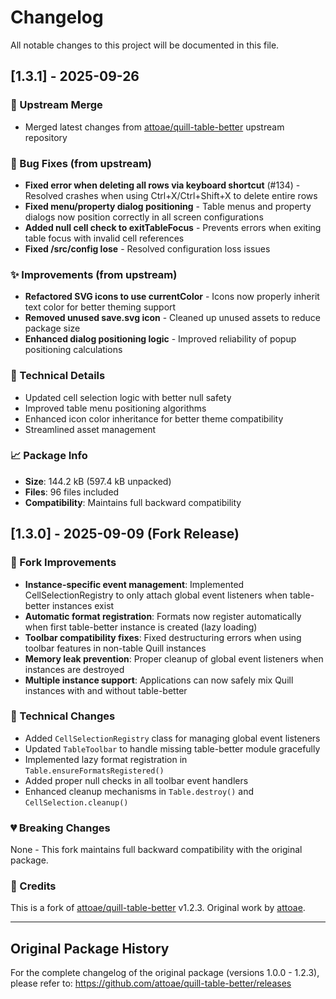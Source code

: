 # Changelog

All notable changes to this project will be documented in this file.

## [1.3.1] - 2025-09-26

### 🔄 Upstream Merge
- Merged latest changes from [attoae/quill-table-better](https://github.com/attoae/quill-table-better) upstream repository

### 🐛 Bug Fixes (from upstream)
- **Fixed error when deleting all rows via keyboard shortcut** (#134) - Resolved crashes when using Ctrl+X/Ctrl+Shift+X to delete entire rows
- **Fixed menu/property dialog positioning** - Table menus and property dialogs now position correctly in all screen configurations
- **Added null cell check to exitTableFocus** - Prevents errors when exiting table focus with invalid cell references
- **Fixed /src/config lose** - Resolved configuration loss issues

### ✨ Improvements (from upstream)
- **Refactored SVG icons to use currentColor** - Icons now properly inherit text color for better theming support
- **Removed unused save.svg icon** - Cleaned up unused assets to reduce package size
- **Enhanced dialog positioning logic** - Improved reliability of popup positioning calculations

### 🔧 Technical Details
- Updated cell selection logic with better null safety
- Improved table menu positioning algorithms
- Enhanced icon color inheritance for better theme compatibility
- Streamlined asset management

### 📈 Package Info
- **Size**: 144.2 kB (597.4 kB unpacked)
- **Files**: 96 files included
- **Compatibility**: Maintains full backward compatibility

## [1.3.0] - 2025-09-09 (Fork Release)

### 🚀 Fork Improvements
- **Instance-specific event management**: Implemented CellSelectionRegistry to only attach global event listeners when table-better instances exist
- **Automatic format registration**: Formats now register automatically when first table-better instance is created (lazy loading)
- **Toolbar compatibility fixes**: Fixed destructuring errors when using toolbar features in non-table Quill instances
- **Memory leak prevention**: Proper cleanup of global event listeners when instances are destroyed
- **Multiple instance support**: Applications can now safely mix Quill instances with and without table-better

### 🔧 Technical Changes
- Added `CellSelectionRegistry` class for managing global event listeners
- Updated `TableToolbar` to handle missing table-better module gracefully
- Implemented lazy format registration in `Table.ensureFormatsRegistered()`
- Added proper null checks in all toolbar event handlers
- Enhanced cleanup mechanisms in `Table.destroy()` and `CellSelection.cleanup()`

### 💔 Breaking Changes
None - This fork maintains full backward compatibility with the original package.

### 🙏 Credits
This is a fork of [attoae/quill-table-better](https://github.com/attoae/quill-table-better) v1.2.3.
Original work by [attoae](https://github.com/attoae).

---

## Original Package History
For the complete changelog of the original package (versions 1.0.0 - 1.2.3), please refer to:
https://github.com/attoae/quill-table-better/releases
